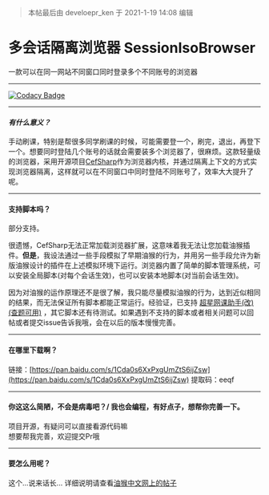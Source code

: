 > 本帖最后由 develoepr_ken 于 2021-1-19 14:08 编辑

# **多会话隔离浏览器 SessionIsoBrowser**

一款可以在同一网站不同窗口同时登录多个不同账号的浏览器  

---

[![Codacy Badge](https://app.codacy.com/project/badge/Grade/b3fbc4fbe81248408ec25011c681279e)](https://www.codacy.com/gh/developer-ken/SessionIsoBrowser/dashboard?utm_source=github.com&amp;utm_medium=referral&amp;utm_content=developer-ken/SessionIsoBrowser&amp;utm_campaign=Badge_Grade)

---

#### ***有什么意义？***

手动刷课，特别是帮很多同学刷课的时候，可能需要登一个，刷完，退出，再登下一个。想要同时登陆几个账号的话就会需要装多个浏览器了，很麻烦。这款轻量级的浏览器，采用开源项目[CefSharp]()作为浏览器内核，并通过隔离上下文的方式实现浏览器隔离，这样就可以在不同窗口中同时登陆不同账号了，效率大大提升了呢。

---

#### **支持脚本吗？**

部分支持。

很遗憾，CefSharp无法正常加载浏览器扩展，这意味着我无法让您加载油猴插件。**但是**，我设法通过一些手段模拟了早期油猴的行为，并用另一些手段允许为新版油猴设计的插件在上述模拟环境下运行。浏览器内置了简单的脚本管理系统，可以安装全局脚本(对每个会话生效)，也可以安装本地脚本(对当前会话生效)。

因为对油猴的运作原理还不是很了解，我只能尽量模拟油猴的行为，达到近似相同的结果，而无法保证所有脚本都能正常运行。经验证，已支持 [超星网课助手(改)(查题可用)](https://bbs.tampermonkey.net.cn/thread-15-1-1.html) ，其它脚本还有待测试。如果遇到不支持的脚本或者相关问题可以回帖或者提交issue告诉我哦，会在以后的版本慢慢完善。

---

#### **在哪里下载啊？**

链接：[https://pan.baidu.com/s/1Cda0s6XxPxgUmZtS6ijZsw](https://pan.baidu.com/s/1Cda0s6XxPxgUmZtS6ijZsw)
提取码：eeqf

---

#### **你这这么简陋，不会是病毒吧？/ 我也会编程，有好点子，想帮你完善一下。**

项目开源，有疑问可以直接看源代码嘛  
想要帮我完善，欢迎提交Pr哦

---

#### **要怎么用呢？**

这个...说来话长...
详细说明请查看[油猴中文网上的帖子](https://bbs.tampermonkey.net.cn/forum.php?mod=viewthread&tid=223&page=1)
